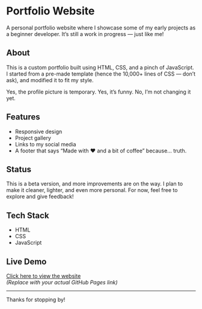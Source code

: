 # Portfolio Website

A personal portfolio website where I showcase some of my early projects as a beginner developer. It’s still a work in progress — just like me!

## About

This is a custom portfolio built using HTML, CSS, and a pinch of JavaScript. I started from a pre-made template (hence the 10,000+ lines of CSS — don’t ask), and modified it to fit my style. 

Yes, the profile picture is temporary. Yes, it’s funny. No, I’m not changing it yet.

## Features

- Responsive design  
- Project gallery  
- Links to my social media  
- A footer that says “Made with ❤️ and a bit of coffee” because... truth.

## Status

This is a beta version, and more improvements are on the way. I plan to make it cleaner, lighter, and even more personal. For now, feel free to explore and give feedback!

## Tech Stack

- HTML  
- CSS  
- JavaScript

## Live Demo

[Click here to view the website](https://andreyk911.github.io/website_portfolio/)  
*(Replace with your actual GitHub Pages link)*

---

Thanks for stopping by!
